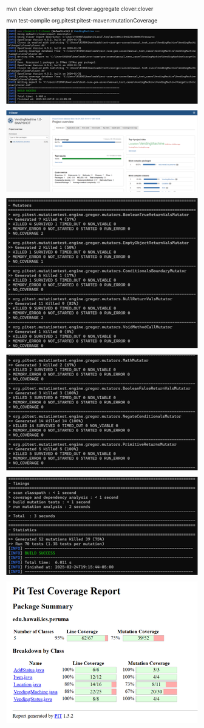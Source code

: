 mvn clean clover:setup test clover:aggregate clover:clover

mvn test-compile org.pitest:pitest-maven:mutationCoverage

![img.png](img.png)

![img_1.png](img_1.png)

![img_2.png](img_2.png)

![img_3.png](img_3.png)

![img_4.png](img_4.png)

![img_5.png](img_5.png)
